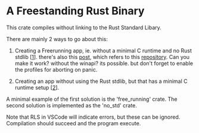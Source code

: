 # A Freestanding Rust Binary

This crate compiles without linking to the Rust Standard Libary.

There are mainly 2 ways to go about this:

1) Creating a Freerunning app, ie. without a minimal C runtime and no Rust stdlib [[1]]. there's also this [post](https://users.rust-lang.org/t/win32-no-std-no-main-no-libc/30038), which refers to this [repository](https://github.com/blaubart69/rust_win32_no_std_no_main/tree/b728a18beb9edf3f9aecc6740cc6924196095746). Can you make it work? without the winapi? its possible. but don't forget to enable the profiles for aborting on panic.

2) Creating an app without using the Rust stdlib, but that has a minimal C runtime setup [[2]].  


A minimal example of the first solution is the 'free_running' crate. The second solution is implemented as the 'no_std' crate.  

Note that RLS in VSCode will indicate errors, but these can be ignored. Compilation should succeed and the program execute.


[1]: https://os.phil-opp.com/freestanding-rust-binary/#introduction

[2]: https://doc.rust-lang.org/1.30.0/unstable-book/language-features/lang-items.html#using-libc

